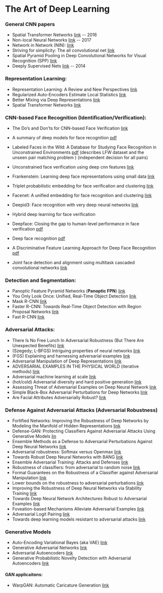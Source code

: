 The Art of Deep Learning 
==============

### General CNN papers
 * Spatial Transformer Networks [link](https://arxiv.org/abs/1506.02025) -- 2016
 * Non-local Neural Networks [link](https://arxiv.org/abs/1711.07971) -- 2017
 * Network in Network (NIN): [link](https://arxiv.org/abs/1312.4400)
 * Striving for simplicity: The all convolutional net [link](https://arxiv.org/pdf/1412.6806)
 * Spatial Pyramid Pooling in Deep Convolutional Networks for Visual Recognition (SPP) [link](https://arxiv.org/pdf/1406.4729)
 * Deeply Supervised Nets [link](https://arxiv.org/abs/1409.5185) -- 2014


### Representation Learning:
 * Representation Learning: A Review and New Perspectives [link](https://arxiv.org/abs/1206.5538)
 * Regularized Auto-Encoders Estimate Local Statistics [link](https://pdfs.semanticscholar.org/57e1/7ce6e9a06aa8137ea355ba53073e3ffc7de6.pdf)
 * Better Mixing via Deep Representations [link](https://arxiv.org/abs/1207.4404)
 * Spatial Transformer Networks [link](https://arxiv.org/abs/1506.02025)

### CNN-based Face Recognition (Identification/Verification):
 * The Do’s and Don’ts for CNN-based Face Verification [link](https://arxiv.org/abs/1705.07426)
 * A summary of deep models for face recognition [pdf](http://cs.wellesley.edu/~vision/slides/Qianli_summary_deep_face_models.pdf)
 * Labeled Faces in the Wild: A Database for Studying Face Recognition in Unconstrained Environments [pdf](http://vis-www.cs.umass.edu/lfw/lfw.pdf) (describes LFW dataset and the unseen pair matching  problem ) (independent decision for all pairs)
 * Unconstrained face verification using deep cnn features [link](https://arxiv.org/abs/1508.01722)
 * Frankenstein: Learning deep face representations using small data [link](https://arxiv.org/abs/1603.06470)
 * Triplet probabilistic embedding for face verification and clustering [link](https://arxiv.org/abs/1604.05417)
 * Facenet: A unified embedding for face recognition and clustering [link](https://arxiv.org/abs/1503.03832)
 * Deepid3: Face recognition with very deep neural networks [link](https://arxiv.org/abs/1502.00873)
 * Hybrid deep learning for face verification 
 * Deepface: Closing the gap to human-level performance in face verification [pdf](https://www.cs.toronto.edu/~ranzato/publications/taigman_cvpr14.pdf)
 * Deep face recognition [pdf](https://www.robots.ox.ac.uk/~vgg/publications/2015/Parkhi15/parkhi15.pdf)
 * A Discriminative Feature Learning Approach for Deep Face Recognition [pdf](http://ydwen.github.io/papers/WenECCV16.pdf)

 * Joint face detection and alignment using multitask cascaded convolutional networks [link](https://arxiv.org/abs/1604.02878)


### Detection and Segmentation:

 * Panoptic Feature Pyramid Networks (**Panoptic FPN**) [link](https://arxiv.org/abs/1901.02446)
 * You Only Look Once: Unified, Real-Time Object Detection [link](https://arxiv.org/abs/1506.02640)
 * Mask R-CNN [link](https://arxiv.org/abs/1703.06870)
 * Faster R-CNN: Towards Real-Time Object Detection with Region Proposal Networks [link](https://arxiv.org/abs/1506.01497)
 * Fast R-CNN [link](https://arxiv.org/abs/1504.08083)


### Adversarial Attacks:
 * There Is No Free Lunch In Adversarial Robustness (But There Are Unexpected Benefits) [link](https://arxiv.org/abs/1805.12152v2)
 * (Szegedy; L-BFGS) Intriguing properties of neural networks [link](https://arxiv.org/abs/1312.6199) 
 * (FGS) Explaining and harnessing adversarial examples [link](https://arxiv.org/abs/1412.6572)
 * Adversarial Manipulation of Deep Representations [link](https://arxiv.org/abs/1511.05122)
 * ADVERSARIAL EXAMPLES IN THE PHYSICAL WORLD (iterative methods) [link](https://arxiv.org/abs/1607.02533)
 * Adversarial machine learning at scale [link](https://arxiv.org/abs/1611.01236)
 * (hot/cold) Adversarial diversity and hard positive generation [link](https://arxiv.org/abs/1605.01775)
 * Assessing Threat of Adversarial Examples on Deep Neural Network [link](https://arxiv.org/abs/1610.04256)
 * Simple Black-Box Adversarial Perturbations for Deep Networks [link](https://arxiv.org/abs/1612.06299)
 * Are Facial Attributes Adversarially Robust? [link](https://arxiv.org/abs/1605.05411)

### Defense Against Adversarial Attacks (Adversarial Robustness)
 * Fortified Networks: Improving the Robustness of Deep Networks by Modeling the Manifold of Hidden Representations [link](https://arxiv.org/abs/1804.02485)
 * Defense-GAN: Protecting Classifiers Against Adversarial Attacks Using Generative Models [lin](https://arxiv.org/abs/1805.06605) 
 * Ensemble Methods as a Defense to Adversarial Perturbations Against Deep Neural Networks [link](https://arxiv.org/abs/1709.03423)
 * Adversarial robustness: Softmax versus Openmax [link](https://arxiv.org/abs/1708.01697)
 * Towards Robust Deep Neural Networks with BANG [link](https://arxiv.org/abs/1612.00138)
 * Ensemble Adversarial Training: Attacks and Defenses [link](https://arxiv.org/abs/1705.07204)
 * Robustness of classifiers: from adversarial to random noise [link](https://arxiv.org/abs/1608.08967)
 * Formal Guarantees on the Robustness of a Classifier against Adversarial Manipulation [link](https://arxiv.org/abs/1705.08475)
 * Lower bounds on the robustness to adversarial perturbations [link](https://papers.nips.cc/paper/6682-lower-bounds-on-the-robustness-to-adversarial-perturbations)
 * Improving the Robustness of Deep Neural Networks via Stability Training [link](https://arxiv.org/abs/1604.04326)
 * Towards Deep Neural Network Architectures Robust to Adversarial Examples [link](https://arxiv.org/abs/1412.5068)
 * Foveation-based Mechanisms Alleviate Adversarial Examples [link](https://arxiv.org/abs/1511.06292)
 * Adversarial Logit Pairing [link](https://arxiv.org/abs/1803.06373)
 * Towards deep learning models resistant to adversarial attacks [link](https://arxiv.org/abs/1706.06083)


### Generative Models
 * Auto-Encoding Variational Bayes (aka VAE) [link](https://arxiv.org/abs/1312.6114)
 * Generative Adversarial Networks [link](https://arxiv.org/abs/1406.2661)
 * Adversarial Autoencoders [link](https://arxiv.org/abs/1511.05644)
 * Generative Probabilistic Novelty Detection with Adversarial Autoencoders [link](https://arxiv.org/abs/1807.02588)

#### GAN applicaitons:
 * WarpGAN: Automatic Caricature Generation [link](https://arxiv.org/abs/1811.10100)

